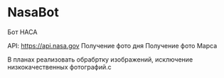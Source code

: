 # NasaBot

Бот НАСА

API: https://api.nasa.gov
Получение фото дня
Получение фото Марса

В планах реализовать обрабртку изображений, исключение низкокачественных фотографий.с
